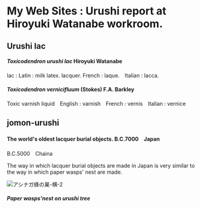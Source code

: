 # My Web Sites : Urushi report at Hiroyuki Watanabe workroom.

## Urushi lac

#### ***Toxicodendron urushi lac*** Hiroyuki Watanabe
lac : Latin : milk latex. lacquer.  French : laque.　Italian : lacca.

#### ***Toxicodendron vernicifluum***  (Stokes) F.A. Barkley
Toxic varnish liquid　English : varnish　French : vernis　Italian : vernice

## jomon-urushi

#### The world's oldest lacquer burial objects.  B.C.7000　Japan　　
B.C.5000　Chaina

The way in which lacquer burial objects are made in Japan is very similar to the way in which paper wasps' nest are made.

![アシナガ蜂の巣-横-2](https://user-images.githubusercontent.com/80157523/111869786-49d19780-89c4-11eb-88d1-22fc33fd87ee.jpg)



 ##### Paper wasps'nest on urushi tree

